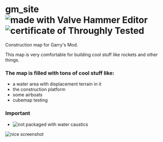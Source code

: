 # gm_site ![made with Valve Hammer Editor](https://img.shields.io/badge/made%20with-Valve%20Hammer%20Editor-orange) ![certificate of Throughly Tested](https://img.shields.io/badge/Certificate%20of-Throughly%20Tested-blue)


Construction map for Garry's Mod.

This map is very comfortable for building cool stuff like rockets and other things.

### The map is filled with tons of cool stuff like: 

* a water area with displacement terrain in it 
* the construction platform 
* some airboats 
* cubemap testing

### Important

* ![not packaged with water caustics](https://img.shields.io/badge/not%20packaged%20with-water%20caustics-blueviolet)

![nice screenshot](https://images-ext-2.discordapp.net/external/8Q0U7aiDmWOqoi0YuZ6OCqvzLYEBOgR7xcXy9FyfD8g/https/repository-images.githubusercontent.com/560043298/082111c3-5be7-4a41-8bf4-566f0934cef9?width=1082&height=676)
